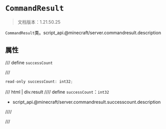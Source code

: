 # `CommandResult`

> 文档版本：1.21.50.25

`CommandResult`类。script_api.@minecraft/server.commandresult.description

## 属性

/// define
`successCount`


///

```js
read-only successCount: int32;
```

/// html | div.result
//// define
`successCount`：`int32`

- script_api.@minecraft/server.commandresult.successcount.description


////

///

